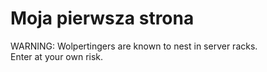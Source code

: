 # Moja pierwsza strona
WARNING: Wolpertingers are known to nest in server racks.   
Enter at your own risk.
